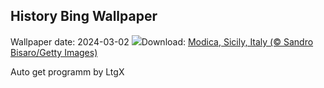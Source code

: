 ## History Bing Wallpaper
Wallpaper date: 2024-03-02
![](https://www.bing.com/th?id=OHR.ModicaItaly_EN-IN0487333046_UHD.jpg&w=1000)Download: [Modica, Sicily, Italy (© Sandro Bisaro/Getty Images)](https://www.bing.com/th?id=OHR.ModicaItaly_EN-IN0487333046_UHD.jpg)

Auto get programm by LtgX
